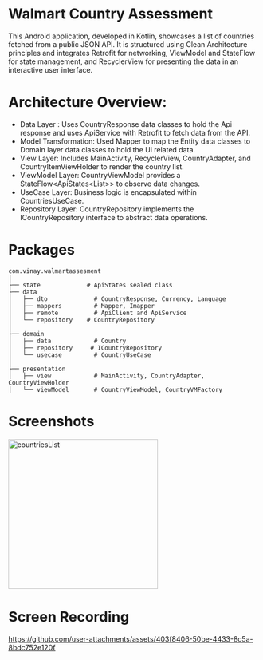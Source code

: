 # Walmart Country Assessment
This Android application, developed in Kotlin, showcases a list of countries fetched from a public JSON API. It is structured using Clean Architecture principles and integrates Retrofit for networking, ViewModel and StateFlow for state management, and RecyclerView for presenting the data in an interactive user interface.

# Architecture Overview:
* Data Layer : Uses CountryResponse data classes to hold the Api response and uses ApiService with Retrofit to fetch data from the API.
* Model Transformation: Used Mapper to map the Entity data classes to Domain layer data classes to hold the Ui related data.
* View Layer: Includes MainActivity, RecyclerView, CountryAdapter, and CountryItemViewHolder to render the country list.
* ViewModel Layer: CountryViewModel provides a StateFlow<ApiStates<List<Country>>> to observe data changes.
* UseCase Layer: Business logic is encapsulated within CountriesUseCase.
* Repository Layer: CountryRepository implements the ICountryRepository interface to abstract data operations.

# Packages
```
com.vinay.walmartassesment
│
├── state             # ApiStates sealed class
├── data
│   ├── dto             # CountryResponse, Currency, Language
│   ├── mappers         # Mapper, Imapper
│   ├── remote          # ApiClient and ApiService
│   └── repository    # CountryRepository
│
├── domain
│   ├── data            # Country
│   ├── repository     # ICountryRepository
│   └── usecase         # CountryUseCase
│
├── presentation
│   ├── view            # MainActivity, CountryAdapter, CountryViewHolder
│   └── viewModel       # CountryViewModel, CountryVMFactory
```

# Screenshots
<img src="https://github.com/user-attachments/assets/fc728f6f-9311-41e7-87e5-efcbd82fedf1" alt="countriesList" width="300"/>

# Screen Recording


https://github.com/user-attachments/assets/403f8406-50be-4433-8c5a-8bdc752e120f



